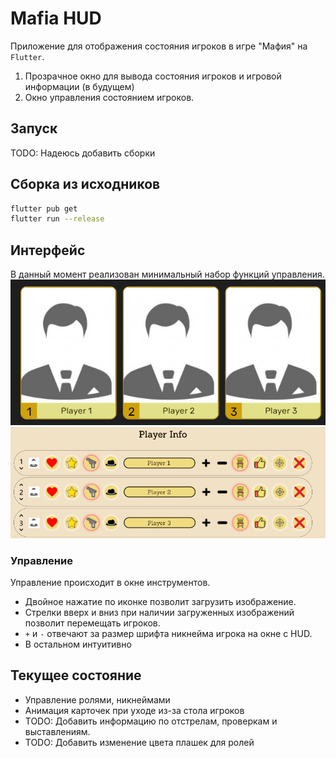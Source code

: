# Mafia HUD

Приложение для отображения состояния игроков в игре "Мафия" на `Flutter`.

1. Прозрачное окно для вывода состояния игроков и игровой информации (в будущем)
2. Окно управления состоянием игроков.

## Запуск
TODO: Надеюсь добавить сборки
## Сборка из исходников

```bash
flutter pub get
flutter run --release
```

## Интерфейс
В данный момент реализован минимальный набор функций управления.
![transparent_hud](screenshot_1.png)
![tools](screenshot_2.png)
### Управление
Управление происходит в окне инструментов.
* Двойное нажатие по иконке позволит загрузить изображение.
* Стрелки вверх и вниз при наличии загруженных изображений позволит перемещать игроков.
* `+` и `-` отвечают за размер шрифта никнейма игрока на окне с HUD.
* В остальном интуитивно

## Текущее состояние

- Управление ролями, никнеймами
- Анимация карточек при уходе из-за стола игроков
- TODO: Добавить информацию по отстрелам, проверкам и выставлениям.
- TODO: Добавить изменение цвета плашек для ролей
